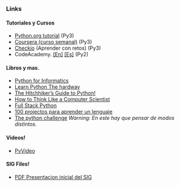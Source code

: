 ### Links

#### Tutoriales y Cursos
- [Python.org tutorial](https://docs.python.org/3/tutorial/index.html) (Py3)
- [Coursera (curso semanal)](https://www.coursera.org/course/pythonlearn) (Py3)
- [Checkio](http://www.checkio.org/) (Aprender con retos) (Py3)
- CodeAcademy. [[En]](http://www.codecademy.com/en/tracks/python) [[Es]](http://www.codecademy.com/es/tracks/python-traduccion-al-espanol-america-latina-clone-1) (Py2)


#### Libros y mas.
- [Python for Informatics](http://do1.dr-chuck.com/py4inf/EN-us/book.pdf)
- [Learn Python The hardway](http://learnpythonthehardway.org/book/)
- [The Hitchhiker’s Guide to Python!](http://docs.python-guide.org/en/latest/) 
- [How to Think Like a Computer Scientist](http://www.openbookproject.net/thinkcs/python/english2e/)
- [Full Stack Python](http://www.fullstackpython.com/)
- [100 projectos para aprender un lenguaje](https://github.com/karan/Projects)
- [The python challenge](http://www.pythonchallenge.com/) *Warning: En este hay que pensar de modos distintos.*


#### Videos!
- [PyVideo](http://pyvideo.org/)


#### SIG Files!
- [PDF Presentacion inicial del SIG](http://rockneurotiko.github.io/Universidad/ACM/SIGPython/IntroduccionSIG.pdf)
